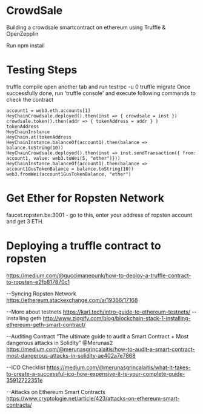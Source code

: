 # CrowdSale
Building a crowdsale smartcontract on ethereum using Truffle &amp; OpenZepplin

Run npm install


Testing Steps
=============
truffle compile
open another tab and run testrpc -u 0
truffle migrate
Once successfully done, run 'truffle console' and execute following commands to check the contract


```
account1 = web3.eth.accounts[1]
HeyChainCrowdsale.deployed().then(inst => { crowdsale = inst })
crowdsale.token().then(addr => { tokenAddress = addr } )
tokenAddress
HeyChainInstance 
HeyChain.at(tokenAddress
HeyChainInstance.balanceOf(account1).then(balance => balance.toString(10))
HeyChainCrowdsale.deployed().then(inst => inst.sendTransaction({ from: account1, value: web3.toWei(5, "ether")}))
HeyChainInstance.balanceOf(account1).then(balance => account1GusTokenBalance = balance.toString(10))
web3.fromWei(account1GusTokenBalance, "ether")
```
Get Ether for Ropsten Network 
==============================
faucet.ropsten.be:3001 - go to this, enter your address of ropsten account and get 3 ETH.

Deploying a truffle contract to ropsten
=======================================
https://medium.com/@guccimanepunk/how-to-deploy-a-truffle-contract-to-ropsten-e2fb817870c1

--Syncing Ropsten Network 
https://ethereum.stackexchange.com/a/19366/17168

--More about testnets
https://karl.tech/intro-guide-to-ethereum-testnets/
--Installing geth
http://www.ziggify.com/blog/blockchain-stack-1-installing-ethereum-geth-smart-contract/

--Auditing Contract
“The ultimate guide to audit a Smart Contract + Most dangerous attacks in Solidity” @Merunas2 https://medium.com/@merunasgrincalaitis/how-to-audit-a-smart-contract-most-dangerous-attacks-in-solidity-ae402a7e7868

--ICO Checklist
https://medium.com/@merunasgrincalaitis/what-it-takes-to-create-a-successful-ico-how-expensive-it-is-your-complete-guide-35912722351e

--Attacks on Ethereum Smart Contracts
https://www.cryptologie.net/article/423/attacks-on-ethereum-smart-contracts/
